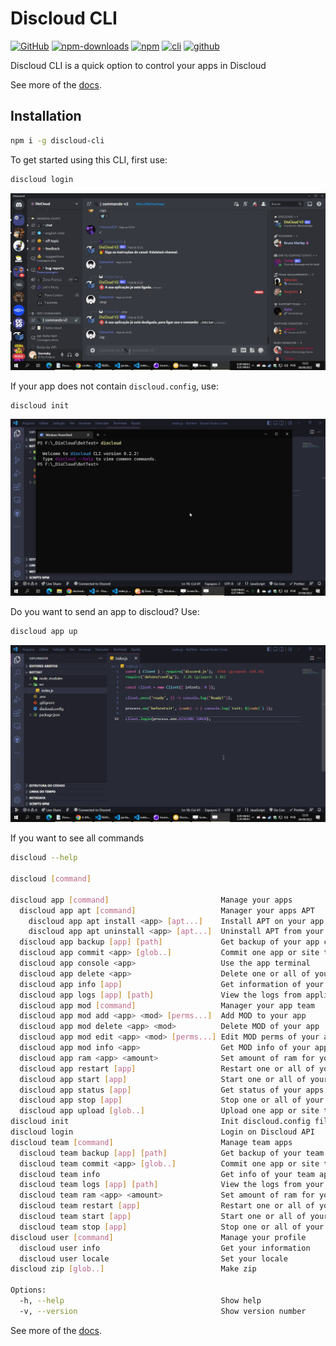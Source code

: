 # Discloud CLI

[![GitHub](https://img.shields.io/github/license/discloud/cli)](https://github.com/discloud/cli/blob/main/LICENSE)
[![npm-downloads](https://img.shields.io/npm/dw/discloud-cli)](https://www.npmjs.com/package/discloud-cli)
[![npm](https://img.shields.io/npm/v/discloud-cli)](https://www.npmjs.com/package/discloud-cli)
[![cli](https://img.shields.io/badge/Discloud--CLI-Docs-blue)](https://discloud.github.io/cli)
[![github](https://img.shields.io/badge/GitHub-100000?logo=github&logoColor=white)](https://github.com/discloud/cli)

Discloud CLI is a quick option to control your apps in Discloud

See more of the [docs](https://discloud.github.io/cli/).

## Installation

```sh
npm i -g discloud-cli
```

To get started using this CLI, first use:

```sh
discloud login
```

![discloud-login](./assets/discloud-login.gif)

If your app does not contain `discloud.config`, use:

```sh
discloud init
```

![discloud-init](./assets/discloud-init.gif)

Do you want to send an app to discloud? Use:

```sh
discloud app up
```

![discloud-upload](./assets/discloud-upload.gif)

If you want to see all commands

```sh
discloud --help

discloud [command]

discloud app [command]                         Manage your apps
  discloud app apt [command]                   Manager your apps APT
    discloud app apt install <app> [apt...]    Install APT on your app                          [aliases: i]
    discloud app apt uninstall <app> [apt...]  Uninstall APT from your app                      [aliases: u]
  discloud app backup [app] [path]             Get backup of your app code from Discloud        [aliases: bkp]
  discloud app commit <app> [glob..]           Commit one app or site to Discloud               [aliases: c]
  discloud app console <app>                   Use the app terminal                             [aliases: terminal]
  discloud app delete <app>                    Delete one or all of your apps on Discloud       
  discloud app info [app]                      Get information of your apps                     
  discloud app logs [app] [path]               View the logs from application in Discloud       
  discloud app mod [command]                   Manager your app team                            
  discloud app mod add <app> <mod> [perms...]  Add MOD to your app                              
  discloud app mod delete <app> <mod>          Delete MOD of your app                           
  discloud app mod edit <app> <mod> [perms...] Edit MOD perms of your app                       
  discloud app mod info <app>                  Get MOD info of your app                         
  discloud app ram <app> <amount>              Set amount of ram for your app                   
  discloud app restart [app]                   Restart one or all of your team apps on Discloud 
  discloud app start [app]                     Start one or all of your apps on Discloud        
  discloud app status [app]                    Get status of your apps                          
  discloud app stop [app]                      Stop one or all of your apps on Discloud         
  discloud app upload [glob..]                 Upload one app or site to Discloud               [aliases: up]
discloud init                                  Init discloud.config file                        
discloud login                                 Login on Discloud API                            
discloud team [command]                        Manage team apps                                 
  discloud team backup [app] [path]            Get backup of your team app code from Discloud   [aliases: bkp]
  discloud team commit <app> [glob..]          Commit one app or site to Discloud               [aliases: c]
  discloud team info                           Get info of your team apps                       
  discloud team logs [app] [path]              View the logs from your tean app in Discloud     
  discloud team ram <app> <amount>             Set amount of ram for your app                   
  discloud team restart [app]                  Restart one or all of your apps on Discloud      
  discloud team start [app]                    Start one or all of your team apps on Discloud   
  discloud team stop [app]                     Stop one or all of your team apps on Discloud    
discloud user [command]                        Manage your profile                              
  discloud user info                           Get your information                             
  discloud user locale                         Set your locale                                  
discloud zip [glob..]                          Make zip                                         

Options:
  -h, --help                                   Show help                                        [boolean]
  -v, --version                                Show version number                              [boolean]
```

See more of the [docs](https://discloud.github.io/cli/).
